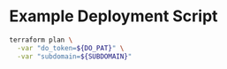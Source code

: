 # Example Deployment Script

```bash
terraform plan \
  -var "do_token=${DO_PAT}" \
  -var "subdomain=${SUBDOMAIN}"
```
